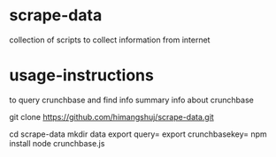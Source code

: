 scrape-data
===========

collection of  scripts to collect information from internet

usage-instructions
==================

to query crunchbase and find info summary info about crunchbase

git clone https://github.com/himangshuj/scrape-data.git

cd scrape-data
mkdir data
export query=<query term you would type on crunchbase>
export crunchbasekey=<your api key>
npm install
node crunchbase.js

